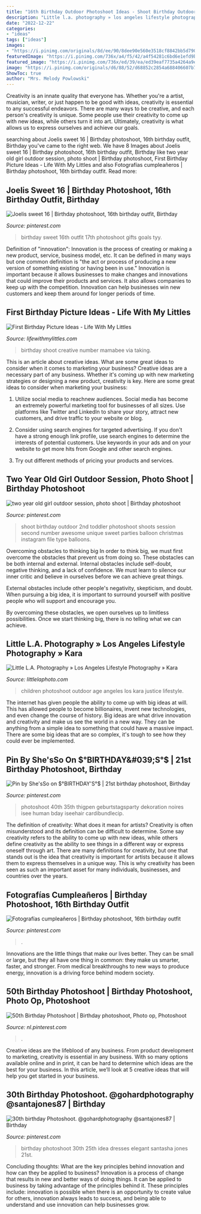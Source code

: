 ```yaml
---
title: "16th Birthday Outdoor Photoshoot Ideas - Shoot Birthday Outdoor 2nd Toddler Photoshoot Shoots Session Second Number Awesome Unique Sweet Parties Balloon Christmas Instagram File Type Balloons"
description: "Little l.a. photography » los angeles lifestyle photography » kara"
date: "2022-12-22"
categories:
- "ideas"
tags: ["ideas"]
images:
- "https://i.pinimg.com/originals/8d/ee/90/8dee90e560e3518cf8842bb5d790b7c0.jpg"
featuredImage: "https://i.pinimg.com/736x/a4/f5/42/a4f54281c6bd6e1efd9b8149cad20efd.jpg"
featured_image: "https://i.pinimg.com/736x/ed/39/ea/ed39eaf7735a4264a9eacb968946b4cb--christmas-photo-shoot-christmas-photography.jpg"
image: "https://i.pinimg.com/originals/d6/88/52/d68852c2854a688406607b760a1fd12d.jpg"
ShowToc: true
author: "Mrs. Melody Powlowski"
---
```



Creativity is an innate quality that everyone has. Whether you're a artist, musician, writer, or just happen to be good with ideas, creativity is essential to any successful endeavors. There are many ways to be creative, and each person's creativity is unique. Some people use their creativity to come up with new ideas, while others turn it into art. Ultimately, creativity is what allows us to express ourselves and achieve our goals.

	

		
searching about Joelis sweet 16 | Birthday photoshoot, 16th birthday outfit, Birthday you've came to the right web. We have 8 Images about Joelis sweet 16 | Birthday photoshoot, 16th birthday outfit, Birthday like two year old girl outdoor session, photo shoot | Birthday photoshoot, First Birthday Picture Ideas - Life With My Littles and also Fotografías cumpleañeros | Birthday photoshoot, 16th birthday outfit. Read more:
		
    
## Joelis Sweet 16 | Birthday Photoshoot, 16th Birthday Outfit, Birthday

<img loading=lazy src="https://i.pinimg.com/originals/f7/ec/42/f7ec42e2b6ee768684a2f26fa30c78b4.jpg" onerror="this.onerror=null;this.src='https://tse1.mm.bing.net/th?id=OIP.8EX5oMqXSH85PckMkvwHEgHaJ4&amp;pid=15.1';" alt="Joelis sweet 16 | Birthday photoshoot, 16th birthday outfit, Birthday">

_Source: pinterest.com_

>birthday sweet 16th outfit 17th photoshoot gifts goals tyy. 

	

Definition of "innovation":
Innovation is the process of creating or making a new product, service, business model, etc. It can be defined in many ways but one common definition is "the act or process of producing a new version of something existing or having been in use." 
Innovation is important because it allows businesses to make changes and innovations that could improve their products and services. It also allows companies to keep up with the competition. Innovation can help businesses win new customers and keep them around for longer periods of time.

    
## First Birthday Picture Ideas - Life With My Littles

<img loading=lazy src="https://i0.wp.com/farm1.staticflickr.com/709/20127250743_b279ae0bb5_b.jpg?resize=640%2C960&amp;ssl=1" onerror="this.onerror=null;this.src='https://tse4.mm.bing.net/th?id=OIP.AUc_NXrKsgTIUYlmOLJN-AHaLH&amp;pid=15.1';" alt="First Birthday Picture Ideas - Life With My Littles">

_Source: lifewithmylittles.com_

>birthday shoot creative number mamabee via taking. 

	

This is an article about creative ideas. What are some great ideas to consider when it comes to marketing your business?
Creative ideas are a necessary part of any business. Whether it's coming up with new marketing strategies or designing a new product, creativity is key. Here are some great ideas to consider when marketing your business: 
1. Utilize social media to reachnew audiences. Social media has become an extremely powerful marketing tool for businesses of all sizes. Use platforms like Twitter and LinkedIn to share your story, attract new customers, and drive traffic to your website or blog. 

2. Consider using search engines for targeted advertising. If you don't have a strong enough link profile, use search engines to determine the interests of potential customers. Use keywords in your ads and on your website to get more hits from Google and other search engines. 

3. Try out different methods of pricing your products and services.

    
## Two Year Old Girl Outdoor Session, Photo Shoot | Birthday Photoshoot

<img loading=lazy src="https://i.pinimg.com/736x/ed/39/ea/ed39eaf7735a4264a9eacb968946b4cb--christmas-photo-shoot-christmas-photography.jpg" onerror="this.onerror=null;this.src='https://tse3.mm.bing.net/th?id=OIP.JZsZn6islUgo9OOqqxkGuQHaLH&amp;pid=15.1';" alt="two year old girl outdoor session, photo shoot | Birthday photoshoot">

_Source: pinterest.com_

>shoot birthday outdoor 2nd toddler photoshoot shoots session second number awesome unique sweet parties balloon christmas instagram file type balloons. 

	

Overcoming obstacles to thinking big
In order to think big, we must first overcome the obstacles that prevent us from doing so. These obstacles can be both internal and external.
Internal obstacles include self-doubt, negative thinking, and a lack of confidence. We must learn to silence our inner critic and believe in ourselves before we can achieve great things.

External obstacles include other people's negativity, skepticism, and doubt. When pursuing a big idea, it is important to surround yourself with positive people who will support and encourage you.

By overcoming these obstacles, we open ourselves up to limitless possibilities. Once we start thinking big, there is no telling what we can achieve.

    
## Little L.A. Photography » Los Angeles Lifestyle Photography » Kara

<img loading=lazy src="http://littlelaphoto.com/wordpress/wp-content/uploads/2013/06/cute-outdoor-photoshoot-ideas.jpg" onerror="this.onerror=null;this.src='https://tse1.mm.bing.net/th?id=OIP.PylCKacSmt5bq-ZlX3cqfQHaLH&amp;pid=15.1';" alt="Little L.A. Photography » Los Angeles Lifestyle Photography » Kara">

_Source: littlelaphoto.com_

>children photoshoot outdoor age angeles los kara justice lifestyle. 

	

The internet has given people the ability to come up with big ideas at will. This has allowed people to become billionaires, invent new technologies, and even change the course of history. Big ideas are what drive innovation and creativity and make us see the world in a new way. They can be anything from a simple idea to something that could have a massive impact. There are some big ideas that are so complex, it's tough to see how they could ever be implemented.

    
## Pin By She&#039;sSo On $°BIRTHDAY&#039;S°$ | 21st Birthday Photoshoot, Birthday

<img loading=lazy src="https://i.pinimg.com/736x/d1/b6/e3/d1b6e37f1887d9dfd06cf4acb290c950.jpg" onerror="this.onerror=null;this.src='https://tse1.mm.bing.net/th?id=OIP.KQE8YqlEMZr6BB4PhhY6gAHaLG&amp;pid=15.1';" alt="Pin by She&#039;sSo on $°BIRTHDAY&#039;S°$ | 21st birthday photoshoot, Birthday">

_Source: pinterest.com_

>photoshoot 40th 35th thigpen geburtstagsparty dekoration noires isee human bday iseehair cardibundlecip. 

	

The definition of creativity: What does it mean for artists?
Creativity is often misunderstood and its definition can be difficult to determine. Some say creativity refers to the ability to come up with new ideas, while others define creativity as the ability to see things in a different way or express oneself through art. There are many definitions for creativity, but one that stands out is the idea that creativity is important for artists because it allows them to express themselves in a unique way. This is why creativity has been seen as such an important asset for many individuals, businesses, and countries over the years.

    
## Fotografías Cumpleañeros | Birthday Photoshoot, 16th Birthday Outfit

<img loading=lazy src="https://i.pinimg.com/originals/8d/ee/90/8dee90e560e3518cf8842bb5d790b7c0.jpg" onerror="this.onerror=null;this.src='https://tse4.mm.bing.net/th?id=OIP.QolAiFgPrq3R_jdiFFKBdAHaJ4&amp;pid=15.1';" alt="Fotografías cumpleañeros | Birthday photoshoot, 16th birthday outfit">

_Source: pinterest.com_

>. 

	

Innovations are the little things that make our lives better. They can be small or large, but they all have one thing in common: they make us smarter, faster, and stronger. From medical breakthroughs to new ways to produce energy, innovation is a driving force behind modern society.

    
## 50th Birthday Photoshoot | Birthday Photoshoot, Photo Op, Photoshoot

<img loading=lazy src="https://i.pinimg.com/736x/a4/f5/42/a4f54281c6bd6e1efd9b8149cad20efd.jpg" onerror="this.onerror=null;this.src='https://tse4.mm.bing.net/th?id=OIP.Frze2XgnNi1eE0Ij6KZ0vwHaFj&amp;pid=15.1';" alt="50th Birthday Photoshoot | Birthday photoshoot, Photo op, Photoshoot">

_Source: nl.pinterest.com_

>. 

	

Creative ideas are the lifeblood of any business. From product development to marketing, creativity is essential in any business. With so many options available online and in print, it can be hard to determine which ideas are the best for your business. In this article, we’ll look at 5 creative ideas that will help you get started in your business.

    
## 30th Birthday Photoshoot. @gohardphotography @santajones87 | Birthday

<img loading=lazy src="https://i.pinimg.com/originals/d6/88/52/d68852c2854a688406607b760a1fd12d.jpg" onerror="this.onerror=null;this.src='https://tse3.mm.bing.net/th?id=OIP.c_3ZnNzpJuSe04bH2A7liAHaLH&amp;pid=15.1';" alt="30th birthday Photoshoot. @gohardphotography @santajones87 | Birthday">

_Source: pinterest.com_

>birthday photoshoot 30th 25th idea dresses elegant santasha jones 21st. 

	

Concluding thoughts: What are the key principles behind innovation and how can they be applied to business?
Innovation is a process of change that results in new and better ways of doing things. It can be applied to business by taking advantage of the principles behind it. These principles include: innovation is possible when there is an opportunity to create value for others, innovation always leads to success, and being able to understand and use innovation can help businesses grow.

